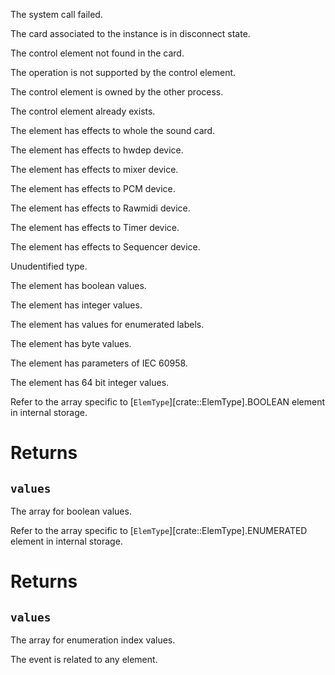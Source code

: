 <!-- file * -->
<!-- enum CardError::variant Failed -->
The system call failed.
<!-- enum CardError::variant Disconnected -->
The card associated to the instance is in disconnect state.
<!-- enum CardError::variant ElemNotFound -->
The control element not found in the card.
<!-- enum CardError::variant ElemNotSupported -->
The operation is not supported by the control element.
<!-- enum CardError::variant ElemOwned -->
The control element is owned by the other process.
<!-- enum CardError::variant ElemExist -->
The control element already exists.
<!-- enum ElemIfaceType::variant Card -->
The element has effects to whole the sound card.
<!-- enum ElemIfaceType::variant Hwdep -->
The element has effects to hwdep device.
<!-- enum ElemIfaceType::variant Mixer -->
The element has effects to mixer device.
<!-- enum ElemIfaceType::variant Pcm -->
The element has effects to PCM device.
<!-- enum ElemIfaceType::variant Rawmidi -->
The element has effects to Rawmidi device.
<!-- enum ElemIfaceType::variant Timer -->
The element has effects to Timer device.
<!-- enum ElemIfaceType::variant Sequencer -->
The element has effects to Sequencer device.
<!-- enum ElemType::variant None -->
Unudentified type.
<!-- enum ElemType::variant Boolean -->
The element has boolean values.
<!-- enum ElemType::variant Integer -->
The element has integer values.
<!-- enum ElemType::variant Enumerated -->
The element has values for enumerated labels.
<!-- enum ElemType::variant Bytes -->
The element has byte values.
<!-- enum ElemType::variant Iec60958 -->
The element has parameters of IEC 60958.
<!-- enum ElemType::variant Integer64 -->
The element has 64 bit integer values.
<!-- trait ElemValueExtManual::fn bool -->
Refer to the array specific to [`ElemType`][crate::ElemType].BOOLEAN element in internal storage.

# Returns


## `values`
The array for boolean values.
<!-- trait ElemValueExtManual::fn enum_ -->
Refer to the array specific to [`ElemType`][crate::ElemType].ENUMERATED element in internal storage.

# Returns


## `values`
The array for enumeration index
         values.
<!-- enum EventType::variant Elem -->
The event is related to any element.
